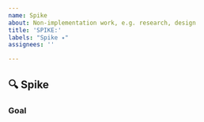 ```yaml
---
name: Spike
about: Non-implementation work, e.g. research, design
title: 'SPIKE:'
labels: "Spike ✴️"
assignees: ''

---
```


## :mag: Spike
### Goal
<!-- What are questions are we trying to answer? What decisions will be made at the end?  -->



<!-- Uncomment sections as needed -->

<!-- N.B. Add screenshots on Slack and link them here!
___
### Screenshots / Diagrams

If applicable, add screenshots to help explain the task.
-->

